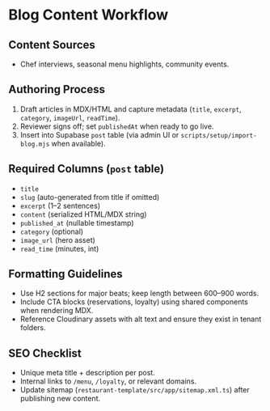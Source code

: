 # Blog Content Workflow

## Content Sources
- Chef interviews, seasonal menu highlights, community events.

## Authoring Process
1. Draft articles in MDX/HTML and capture metadata (`title`, `excerpt`, `category`, `imageUrl`, `readTime`).
2. Reviewer signs off; set `publishedAt` when ready to go live.
3. Insert into Supabase `post` table (via admin UI or `scripts/setup/import-blog.mjs` when available).

## Required Columns (`post` table)
- `title`
- `slug` (auto-generated from title if omitted)
- `excerpt` (1–2 sentences)
- `content` (serialized HTML/MDX string)
- `published_at` (nullable timestamp)
- `category` (optional)
- `image_url` (hero asset)
- `read_time` (minutes, int)

## Formatting Guidelines
- Use H2 sections for major beats; keep length between 600–900 words.
- Include CTA blocks (reservations, loyalty) using shared components when rendering MDX.
- Reference Cloudinary assets with alt text and ensure they exist in tenant folders.

## SEO Checklist
- Unique meta title + description per post.
- Internal links to `/menu`, `/loyalty`, or relevant domains.
- Update sitemap (`restaurant-template/src/app/sitemap.xml.ts`) after publishing new content.

